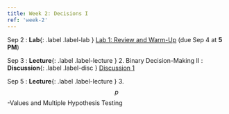 ```yaml
---
title: Week 2: Decisions I
ref: 'week-2'
---
```


Sep 2
: **Lab**{: .label .label-lab } [Lab 1: Review and Warm-Up](https://data102.datahub.berkeley.edu/hub/user-redirect/git-pull?repo=https%3A%2F%2Fgithub.com%2Fds-102%2Ffa24-materials&urlpath=lab%2Ftree%2Ffa24-materials%2Flab%2Flab01%2Flab01.ipynb&branch=main) (due Sep 4 at **5 PM**)

Sep 3
: **Lecture**{: .label .label-lecture } 2. Binary Decision-Making II
: **Discussion**{: .label .label-disc } [Discussion 1](https://drive.google.com/file/d/1_KGZs8kRbHutxizjEnNsw7osFjkPnp77/view?usp=drive_link)

Sep 5
: **Lecture**{: .label .label-lecture } 3. $$p$$-Values and Multiple Hypothesis Testing
<!-- vitamin here -->

<!-- Sept 6 -->
<!-- hw1 here -->